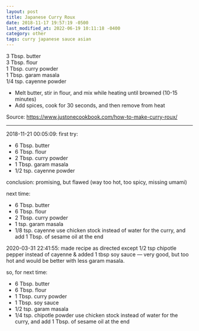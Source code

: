 ```yaml
---
layout: post
title: Japanese Curry Roux
date: 2018-11-17 19:57:19 -0500
last_modified_at: 2022-06-19 10:11:18 -0400
category: other
tags: curry japanese sauce asian
---
```

3 Tbsp. butter  
3 Tbsp. flour  
1 Tbsp. curry powder  
1 Tbsp. garam masala  
1/4 tsp. cayenne powder  

  * Melt butter, stir in flour, and mix while heating until browned (10-15 minutes)
  * Add spices, cook for 30 seconds, and then remove from heat

Source: https://www.justonecookbook.com/how-to-make-curry-roux/  

---

2018-11-21 00:05:09: first try:
* 6 Tbsp. butter
* 6 Tbsp. flour
* 2 Tbsp. curry powder
* 1 Tbsp. garam masala
* 1/2 tsp. cayenne powder

conclusion: promising, but flawed (way too hot, too spicy, missing umami)

next time:

* 6 Tbsp. butter
* 6 Tbsp. flour
* 2 Tbsp. curry powder
* 1 tsp. garam masala
* 1/8 tsp. cayenne
use chicken stock instead of water for the curry, and add 1 Tbsp. of sesame oil at the end

2020-03-31 22:41:55: made recipe as directed except 1/2 tsp chipotle pepper instead
of cayenne & added 1 tbsp soy sauce — very good, but too hot and would be better with
less garam masala.

so, for next time: 
* 6 Tbsp. butter
* 6 Tbsp. flour
* 1 Tbsp. curry powder
* 1 Tbsp. soy sauce
* 1/2 tsp. garam masala
* 1/4 tsp. chipotle powder
use chicken stock instead of water for the curry, and add 1 Tbsp. of sesame oil at the end
